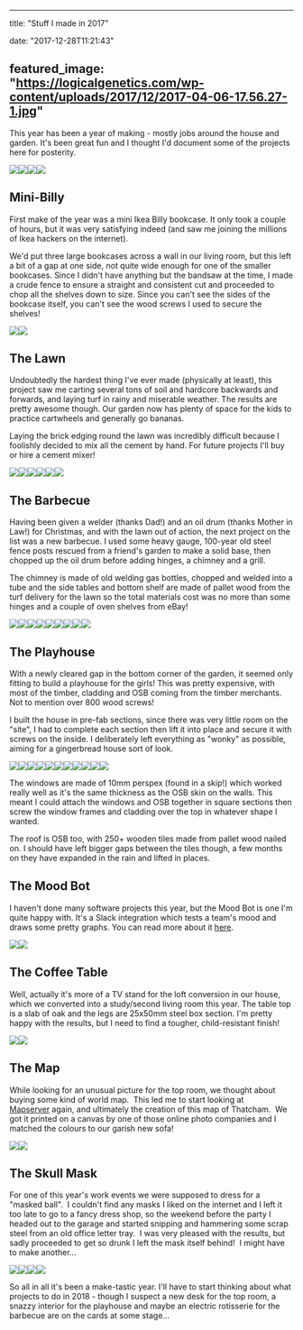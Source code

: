 
---
title: "Stuff I made in 2017"

date: "2017-12-28T11:21:43"

featured_image: "https://logicalgenetics.com/wp-content/uploads/2017/12/2017-04-06-17.56.27-1.jpg"
---



This year has been a year of making - mostly jobs around the house and garden.  It's been great fun and I thought I'd document some of the projects here for posterity.

<img class="gallery" src="/images/stuff-i-made-in-2017/2017-04-06-17.56.27-1.jpg"/><img class="gallery" src="/images/stuff-i-made-in-2017/2017-04-29-20.35.01.jpg"/><img class="gallery" src="/images/stuff-i-made-in-2017/2017-11-11-13.54.55.jpg"/><img class="gallery" src="/images/stuff-i-made-in-2017/2017-12-03-11.46.25.jpg"/>

## Mini-Billy

First make of the year was a mini Ikea Billy bookcase. It only took a couple of hours, but it was very satisfying indeed (and saw me joining the millions of Ikea hackers on the internet).

We'd put three large bookcases across a wall in our living room, but this left a bit of a gap at one side, not quite wide enough for one of the smaller bookcases.  Since I didn't have anything but the bandsaw at the time, I made a crude fence to ensure a straight and consistent cut and proceeded to chop all the shelves down to size.  Since you can't see the sides of the bookcase itself, you can't see the wood screws I used to secure the shelves!

<img class="gallery" src="/images/stuff-i-made-in-2017/2017-01-21-15.59.14.jpg"/><img class="gallery" src="/images/stuff-i-made-in-2017/2017-01-21-16.40.19-e1514389547148.jpg"/>

## The Lawn

Undoubtedly the hardest thing I've ever made (physically at least), this project saw me carting several tons of soil and hardcore backwards and forwards, and laying turf in rainy and miserable weather.  The results are pretty awesome though.  Our garden now has plenty of space for the kids to practice cartwheels and generally go bananas.

Laying the brick edging round the lawn was incredibly difficult because I foolishly decided to mix all the cement by hand. For future projects I'll buy or hire a cement mixer!

<img class="gallery" src="/images/stuff-i-made-in-2017/2017-01-28-13.26.15-1.jpg"/><img class="gallery" src="/images/stuff-i-made-in-2017/2017-02-05-11.38.50.jpg"/><img class="gallery" src="/images/stuff-i-made-in-2017/2017-02-18-12.04.39.jpg"/><img class="gallery" src="/images/stuff-i-made-in-2017/2017-02-18-15.13.31-e1514389490874.jpg"/><img class="gallery" src="/images/stuff-i-made-in-2017/2017-03-04-08.44.53.jpg"/><img class="gallery" src="/images/stuff-i-made-in-2017/2017-03-04-14.17.59-1.jpg"/>

## The Barbecue

Having been given a welder (thanks Dad!) and an oil drum (thanks Mother in Law!) for Christmas, and with the lawn out of action, the next project on the list was a new barbecue.  I used some heavy gauge, 100-year old steel fence posts rescued from a friend's garden to make a solid base, then chopped up the oil drum before adding hinges, a chimney and a grill.

The chimney is made of old welding gas bottles, chopped and welded into a tube and the side tables and bottom shelf are made of pallet wood from the turf delivery for the lawn so the total materials cost was no more than some hinges and a couple of oven shelves from eBay!

<img class="gallery" src="/images/stuff-i-made-in-2017/2017-03-19-15.37.02.jpg"/><img class="gallery" src="/images/stuff-i-made-in-2017/2017-03-21-18.06.49.jpg"/><img class="gallery" src="/images/stuff-i-made-in-2017/2017-04-05-18.56.12.jpg"/><img class="gallery" src="/images/stuff-i-made-in-2017/2017-04-02-20.50.09.jpg"/><img class="gallery" src="/images/stuff-i-made-in-2017/2017-04-06-17.56.27-1.jpg"/><img class="gallery" src="/images/stuff-i-made-in-2017/2017-05-14-15.54.05.jpg"/><img class="gallery" src="/images/stuff-i-made-in-2017/2017-04-01-15.28.28-e1514389442682.jpg"/><img class="gallery" src="/images/stuff-i-made-in-2017/2017-04-02-19.50.20-e1514389416533.jpg"/><img class="gallery" src="/images/stuff-i-made-in-2017/2017-04-06-17.46.13-1-e1514389390242.jpg"/>

## The Playhouse

With a newly cleared gap in the bottom corner of the garden, it seemed only fitting to build a playhouse for the girls!  This was pretty expensive, with most of the timber, cladding and OSB coming from the timber merchants.  Not to mention over 800 wood screws!

I built the house in pre-fab sections, since there was very little room on the "site", I had to complete each section then lift it into place and secure it with screws on the inside.  I deliberately left everything as "wonky" as possible, aiming for a gingerbread house sort of look.

<img class="gallery" src="/images/stuff-i-made-in-2017/2017-04-14-14.01.05-e1514389344308.jpg"/><img class="gallery" src="/images/stuff-i-made-in-2017/2017-04-15-11.36.43-e1514389465563.jpg"/><img class="gallery" src="/images/stuff-i-made-in-2017/2017-04-15-12.47.58-e1514389290816.jpg"/><img class="gallery" src="/images/stuff-i-made-in-2017/2017-04-14-16.01.07.jpg"/><img class="gallery" src="/images/stuff-i-made-in-2017/2017-04-15-15.14.31.jpg"/><img class="gallery" src="/images/stuff-i-made-in-2017/2017-04-16-09.36.41-1.jpg"/><img class="gallery" src="/images/stuff-i-made-in-2017/2017-02-07-09.25.18.jpg"/><img class="gallery" src="/images/stuff-i-made-in-2017/2017-04-17-18.44.20.jpg"/><img class="gallery" src="/images/stuff-i-made-in-2017/2017-04-29-20.35.01.jpg"/><img class="gallery" src="/images/stuff-i-made-in-2017/2017-04-19-08.35.10-e1514389243128.jpg"/><img class="gallery" src="/images/stuff-i-made-in-2017/2017-05-06-13.06.10-1-e1514389221658.jpg"/>

The windows are made of 10mm perspex (found in a skip!) which worked really well as it's the same thickness as the OSB skin on the walls.  This meant I could attach the windows and OSB together in square sections then screw the window frames and cladding over the top in whatever shape I wanted.

The roof is OSB too, with 250+ wooden tiles made from pallet wood nailed on.  I should have left bigger gaps between the tiles though, a few months on they have expanded in the rain and lifted in places.

## The Mood Bot

I haven't done many software projects this year, but the Mood Bot is one I'm quite happy with.  It's a Slack integration which tests a team's mood and draws some pretty graphs.  You can read more about it <a href="http://logicalgenetics.com/mood-bot-a-serverless-slack-integration/">here</a>.

<img class="gallery" src="/images/stuff-i-made-in-2017/Screenshot-2017-05-03-15.27.38.jpg"/><img class="gallery" src="/images/stuff-i-made-in-2017/Screenshot-2017-12-27-15.12.20.png"/>

## The Coffee Table

Well, actually it's more of a TV stand for the loft conversion in our house, which we converted into a study/second living room this year.  The table top is a slab of oak and the legs are 25x50mm steel box section.  I'm pretty happy with the results, but I need to find a tougher, child-resistant finish!

<img class="gallery" src="/images/stuff-i-made-in-2017/2017-11-04-12.43.05.jpg"/><img class="gallery" src="/images/stuff-i-made-in-2017/2017-11-11-13.54.55.jpg"/>

## The Map

While looking for an unusual picture for the top room, we thought about buying some kind of world map.  This led me to start looking at <a href="http://logicalgenetics.com/mapserver-revisited/">Mapserver</a> again, and ultimately the creation of this map of Thatcham.  We got it printed on a canvas by one of those online photo companies and I matched the colours to our garish new sofa!

<img class="gallery" src="/images/stuff-i-made-in-2017/2017-12-03-11.46.25-1024x576.jpg"/><img class="gallery" src="/images/stuff-i-made-in-2017/2017-12-03-11.47.27-1024x576.jpg"/>

## The Skull Mask

For one of this year's work events we were supposed to dress for a "masked ball".  I couldn't find any masks I liked on the internet and I left it too late to go to a fancy dress shop, so the weekend before the party I headed out to the garage and started snipping and hammering some scrap steel from an old office letter tray.  I was very pleased with the results, but sadly proceeded to get so drunk I left the mask itself behind!  I might have to make another...

<img class="gallery" src="/images/stuff-i-made-in-2017/2017-11-23-20.14.55-e1514389186724-576x1024.jpg"/><img class="gallery" src="/images/stuff-i-made-in-2017/2017-11-23-20.15.14-1024x576.jpg"/><img class="gallery" src="/images/stuff-i-made-in-2017/2017-11-23-20.24.27-e1514389162586-576x1024.jpg"/><img class="gallery" src="/images/stuff-i-made-in-2017/2017-11-26-16.35.51-e1514389144318-768x1024.jpg"/>

So all in all it's been a make-tastic year.  I'll have to start thinking about what projects to do in 2018 - though I suspect a new desk for the top room, a snazzy interior for the playhouse and maybe an electric rotisserie for the barbecue are on the cards at some stage...
